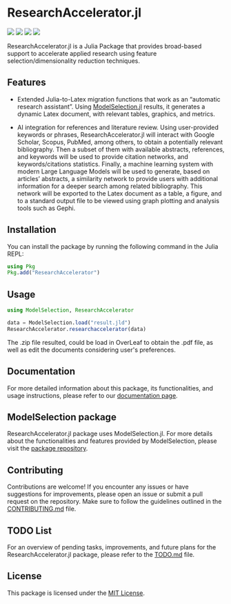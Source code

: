 # ResearchAccelerator.jl

[![][documentation-main-img]][documentation-main-url] [![][build-main-img]][build-main-url] [![][test-main-img]][test-main-url] [![][codecov-img]][codecov-url]

ResearchAccelerator.jl is a Julia Package that provides broad-based support to accelerate applied research using feature selection/dimensionality reduction techniques.

## Features

- Extended Julia-to-Latex migration functions that work as an “automatic research assistant”. Using [ModelSelection.jl](https://github.com/ParallelGSReg/ModelSelectionGUI.jl) results, it generates a dynamic Latex document, with relevant tables, graphics, and metrics.
  
- AI integration for references and literature review. Using user-provided keywords or phrases, ResearchAccelerator.jl will interact with Google Scholar, Scopus, PubMed, among others, to obtain a potentially relevant bibliography. Then a subset of them with available abstracts, references, and keywords will be used to provide citation networks, and keywords/citations statistics. Finally, a machine learning system with modern Large Language Models will be used to generate, based on articles’ abstracts, a similarity network to provide users with additional information for a deeper search among related bibliography. This network will be exported to the Latex document as a table, a figure, and to a standard output file to be viewed using graph plotting and analysis tools such as Gephi.

## Installation

You can install the package by running the following command in the Julia REPL:

```julia
using Pkg
Pkg.add("ResearchAccelerator")
```

## Usage

```julia
using ModelSelection, ResearchAccelerator

data = ModelSelection.load("result.jld")
ResearchAccelerator.researchaccelerator(data)
```

The .zip file resulted, could be load in OverLeaf to obtain the .pdf file, as well as edit the documents considering user's preferences.

## Documentation

For more detailed information about this package, its functionalities, and usage instructions, please refer to our [documentation page](https://parallelgsreg.github.io/ResearchAccelerator.jl).

## ModelSelection package
ResearchAccelerator.jl package uses ModelSelection.jl. For more details about the functionalities and features provided by ModelSelection, please visit the [package repository](https://github.com/ParallelGSReg/ModelSelection.jl).

## Contributing

Contributions are welcome! If you encounter any issues or have suggestions for improvements, please open an issue or submit a pull request on the repository. Make sure to follow the guidelines outlined in the [CONTRIBUTING.md](CONTRIBUTING.md) file.

## TODO List

For an overview of pending tasks, improvements, and future plans for the ResearchAccelerator.jl package, please refer to the [TODO.md](TODO.md) file.

## License

This package is licensed under the [MIT License](LICENSE).

[build-main-img]: https://github.com/ParallelGSReg/ResearchAccelerator.jl/actions/workflows/build.yaml/badge.svg?branch=main
[build-main-url]: https://github.com/ParallelGSReg/ResearchAccelerator.jl/pkgs/container/researchaccelerator.jl

[test-main-img]: https://github.com/ParallelGSReg/ResearchAccelerator.jl/actions/workflows/test.yaml/badge.svg?branch=main
[test-main-url]: https://github.com/ParallelGSReg/ResearchAccelerator.jl/actions/workflows/test.yaml

[codecov-img]: https://codecov.io/gh/ParallelGSReg/ResearchAccelerator.jl/branch/main/graph/badge.svg
[codecov-url]: https://codecov.io/gh/ParallelGSReg/ResearchAccelerator.jl

[documentation-main-img]: https://github.com/ParallelGSReg/ResearchAccelerator.jl/actions/workflows/docs.yaml/badge.svg
[documentation-main-url]: https://parallelgsreg.github.io/ResearchAccelerator.jl

